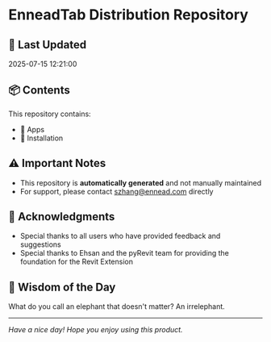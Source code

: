 # EnneadTab Distribution Repository

## 📅 Last Updated
2025-07-15 12:21:00



## 📦 Contents
This repository contains:
- 📂 Apps
- 📂 Installation

## ⚠️ Important Notes
- This repository is **automatically generated** and not manually maintained
- For support, please contact szhang@ennead.com directly

## 🙏 Acknowledgments
- Special thanks to all users who have provided feedback and suggestions
- Special thanks to Ehsan and the pyRevit team for providing the foundation for the Revit Extension

## 💭 Wisdom of the Day
What do you call an elephant that doesn't matter? An irrelephant.

---
*Have a nice day! Hope you enjoy using this product.*
